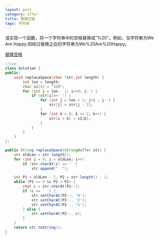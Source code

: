 ```yaml
---
layout: post
category: offer
title: 替换空格
tags: 字符串
---
```

请实现一个函数，将一个字符串中的空格替换成“%20”。例如，当字符串为We Are Happy.则经过替换之后的字符串为We%20Are%20Happy。
 
[替换空格](https://www.nowcoder.com/practice/4060ac7e3e404ad1a894ef3e17650423?tpId=13&tqId=11155&tPage=1&rp=1&ru=%2Fta%2Fcoding-interviews&qru=%2Fta%2Fcoding-interviews%2Fquestion-ranking)
```c++
//cpp:
class Solution {
public:
	void replaceSpace(char *str,int length) {
		int len = length;
		char s1[4] = "%20";
		for (int i = len - 1; i>=0; i--) {
			if (str[i]==' ') {
				for (int j = len + 2; j>i ; j--) {
					str[j] = str[j - 2];
				}
				for (int k = 0; k <= 2; k++) {
					str[i + k] = s1[k];
				}
			}
		}
	}
};
```


```java
public String replaceSpace(StringBuffer str) {
    int oldLen = str.length();
    for (int i = 0; i < oldLen; i++)
        if (str.charAt(i) == ' ')
            str.append("  ");

    int P1 = oldLen - 1, P2 = str.length() - 1;
    while (P1 >= 0 && P2 > P1) {
        char c = str.charAt(P1--);
        if (c == ' ') {
            str.setCharAt(P2--, '0');
            str.setCharAt(P2--, '2');
            str.setCharAt(P2--, '%');
        } else {
            str.setCharAt(P2--, c);
        }
    }
    return str.toString();
}
```